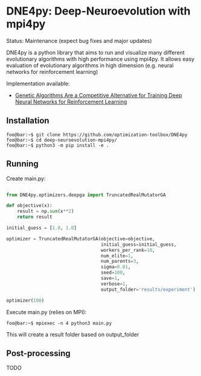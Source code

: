 # DNE4py: Deep-Neuroevolution with mpi4py

Status: Maintenance (expect bug fixes and major updates)

DNE4py is a python library that aims to run and visualize many different evolutionary algorithms with high performance using mpi4py. It allows easy evaluation of evolutionary algorithms in high dimension (e.g. neural networks for reinforcement learning) 

Implementation available:

* [Genetic Algorithms Are a Competitive Alternative for Training Deep Neural Networks for Reinforcement Learning](https://arxiv.org/pdf/1712.06567.pdf)

## Installation

```console
foo@bar:~$ git clone https://github.com/optimization-toolbox/DNE4py
foo@bar:~$ cd deep-neuroevolution-mpi4py/
foo@bar:~$ python3 -m pip install -e .
```

## Running

Create main.py:

```python

from DNE4py.optimizers.deepga import TruncatedRealMutatorGA

def objective(x):
    result = np.sum(x**2)
    return result

initial_guess = [1.0, 1.0]

optimizer = TruncatedRealMutatorGA(objective=objective,
                                   initial_guess=initial_guess,
                                   workers_per_rank=10,
                                   num_elite=1,
                                   num_parents=3,
                                   sigma=0.01,
                                   seed=100,
                                   save=1,
                                   verbose=1,
                                   output_folder='results/experiment')

optimizer(100)
```

Execute main.py (relies on MPI):

```console
foo@bar:~$ mpiexec -n 4 python3 main.py
```

This will create a result folder based on output_folder

## Post-processing

TODO






